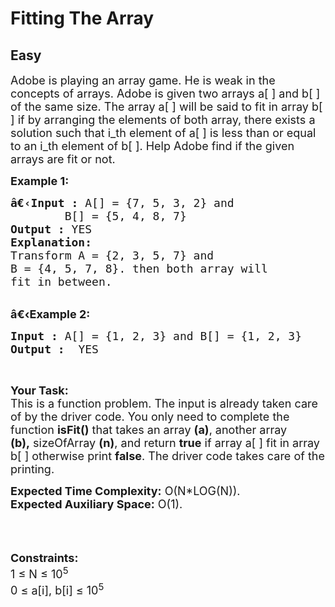 # Fitting The Array
## Easy 
<div class="problem-statement">
                <p></p><p><span style="font-size:18px">Adobe is playing an array game. He is weak in the concepts of arrays. Adobe is given two arrays a[ ] and b[ ] of the same size. The array a[ ] will be said to fit in array b[ ]&nbsp;if by arranging the elements of both array, there exists a solution such that i_th&nbsp;element of a[ ] is less than or equal to an i_th&nbsp;element&nbsp;of b[ ]. Help Adobe find if the given arrays are fit or not.</span></p>

<p><span style="font-size:18px"><strong>Example 1:</strong></span></p>

<pre><span style="font-size:18px"><strong>â€‹Input :</strong> A[] = {7, 5, 3, 2} and 
        B[] = {5, 4, 8, 7}
<strong>Output :</strong> YES
<strong>Explanation:</strong>
Transform A = {2, 3, 5, 7} and 
B = {4, 5, 7, 8}. then both array will 
fit in between.
</span></pre>

<p><br>
<span style="font-size:18px"><strong>â€‹Example 2:</strong></span></p>

<pre><span style="font-size:18px"><strong>Input :</strong> A[] = {1, 2, 3} and B[] = {1, 2, 3} <strong>
Output :</strong>  YES </span></pre>

<p>&nbsp;</p>

<p><span style="font-size:18px"><strong>Your Task:</strong><br>
This is a function problem. The input is already taken care of by the driver code. You only need to complete the function <strong>isFit()</strong> that takes an array <strong>(a)</strong>, another array <strong>(b),</strong>&nbsp;sizeOfArray <strong>(n)</strong>, and return <strong>true</strong>&nbsp;if array a[ ] fit in array b[ ] otherwise print <strong>false</strong>. The driver code takes care of the printing.</span></p>

<p><span style="font-size:18px"><strong>Expected Time Complexity:</strong>&nbsp;O(N*LOG(N)).<br>
<strong>Expected Auxiliary Space:</strong>&nbsp;O(1).</span></p>

<p><br>
<br>
<br>
<span style="font-size:18px"><strong>Constraints:</strong><br>
1 ≤ N ≤ 10<sup>5</sup><br>
0 ≤ a[i], b[i] ≤ 10<sup>5</sup></span></p>
 <p></p>
            </div>